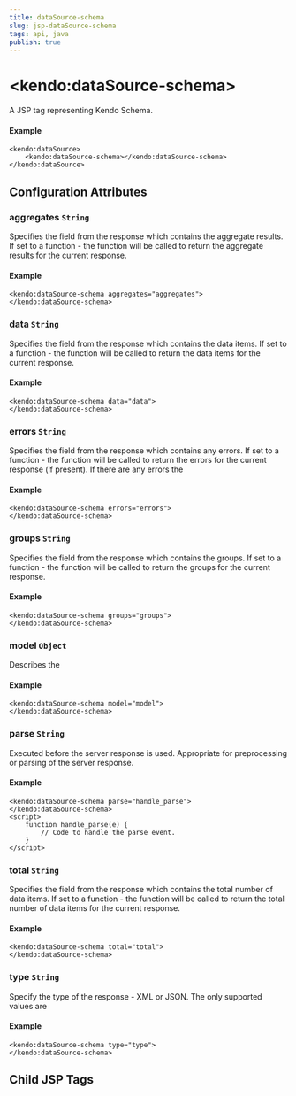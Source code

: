 ```yaml
---
title: dataSource-schema
slug: jsp-dataSource-schema
tags: api, java
publish: true
---
```


# \<kendo:dataSource-schema\>
A JSP tag representing Kendo Schema.

#### Example
    <kendo:dataSource>
        <kendo:dataSource-schema></kendo:dataSource-schema>
    </kendo:dataSource>


## Configuration Attributes


### aggregates `String`

Specifies the field from the response which contains the aggregate results. If set to a function - the function will be called to
return the aggregate results for the current response.

#### Example
    <kendo:dataSource-schema aggregates="aggregates">
    </kendo:dataSource-schema>



### data `String`

Specifies the field from the response which contains the data items. If set to a function - the function will be called to
return the data items for the current response.

#### Example
    <kendo:dataSource-schema data="data">
    </kendo:dataSource-schema>



### errors `String`

Specifies the field from the response which contains any errors. If set to a function - the function will be called to
return the errors for the current response (if present). If there are any errors the

#### Example
    <kendo:dataSource-schema errors="errors">
    </kendo:dataSource-schema>



### groups `String`

Specifies the field from the response which contains the groups. If set to a function - the function will be called to
return the groups for the current response.

#### Example
    <kendo:dataSource-schema groups="groups">
    </kendo:dataSource-schema>



### model `Object`

Describes the

#### Example
    <kendo:dataSource-schema model="model">
    </kendo:dataSource-schema>



### parse `String`

Executed before the server response is used. Appropriate for preprocessing or parsing of the server response.

#### Example
    <kendo:dataSource-schema parse="handle_parse">
    </kendo:dataSource-schema>
    <script>
        function handle_parse(e) {
            // Code to handle the parse event.
        }
    </script>



### total `String`

Specifies the field from the response which contains the total number of data items. If set to a function - the function will be called to
return the total number of data items for the current response.

#### Example
    <kendo:dataSource-schema total="total">
    </kendo:dataSource-schema>



### type `String`

Specify the type of the response - XML or JSON. The only supported values are

#### Example
    <kendo:dataSource-schema type="type">
    </kendo:dataSource-schema>



## Child JSP Tags
 
